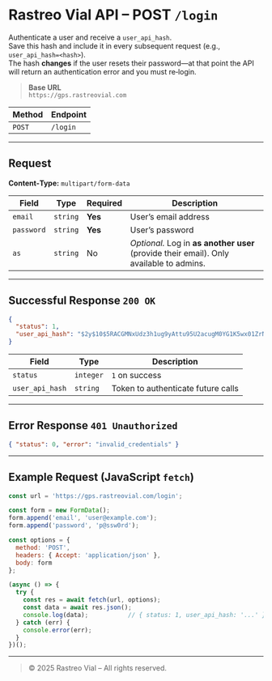 
# Rastreo Vial API – **POST `/login`**

Authenticate a user and receive a `user_api_hash`.  
Save this hash and include it in every subsequent request (e.g., `user_api_hash=<hash>`).  
The hash **changes** if the user resets their password—at that point the API will return an authentication error and you must re‑login.

> **Base URL**  
> `https://gps.rastreovial.com`

| Method | Endpoint |
| ------ | -------- |
| `POST` | `/login` |

---

## Request

**Content‑Type:** `multipart/form-data`

| Field | Type | Required | Description |
| ----- | ---- | -------- | ----------- |
| `email` | `string` | **Yes** | User’s email address |
| `password` | `string` | **Yes** | User’s password |
| `as` | `string` | No | *Optional.* Log in **as another user** (provide their email). Only available to admins. |

---

## Successful Response `200 OK`

```json
{
  "status": 1,
  "user_api_hash": "$2y$10$5RACGMNxUdz3h1ug9yAttu95U2acugM0YG1K5wx01ZrNMvpL6BWMS"
}
```

| Field | Type | Description |
| ----- | ---- | ----------- |
| `status` | `integer` | `1` on success |
| `user_api_hash` | `string` | Token to authenticate future calls |

---

## Error Response `401 Unauthorized`

```json
{ "status": 0, "error": "invalid_credentials" }
```

---

## Example Request (JavaScript `fetch`)

```js
const url = 'https://gps.rastreovial.com/login';

const form = new FormData();
form.append('email', 'user@example.com');
form.append('password', 'p@ssw0rd');

const options = {
  method: 'POST',
  headers: { Accept: 'application/json' },
  body: form
};

(async () => {
  try {
    const res = await fetch(url, options);
    const data = await res.json();
    console.log(data);           // { status: 1, user_api_hash: '...' }
  } catch (err) {
    console.error(err);
  }
})();
```


---

> © 2025 Rastreo Vial – All rights reserved.
